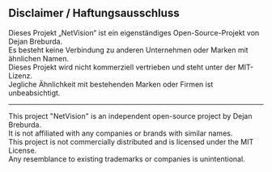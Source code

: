 ## Disclaimer / Haftungsausschluss

Dieses Projekt „NetVision“ ist ein eigenständiges Open-Source-Projekt von Dejan Breburda.  
Es besteht keine Verbindung zu anderen Unternehmen oder Marken mit ähnlichen Namen.  
Dieses Projekt wird nicht kommerziell vertrieben und steht unter der MIT-Lizenz.  
Jegliche Ähnlichkeit mit bestehenden Marken oder Firmen ist unbeabsichtigt.

---

This project "NetVision" is an independent open-source project by Dejan Breburda.  
It is not affiliated with any companies or brands with similar names.  
This project is not commercially distributed and is licensed under the MIT License.  
Any resemblance to existing trademarks or companies is unintentional.
